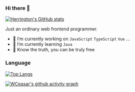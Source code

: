 ### Hi there 👋
[![Herrington's GitHub stats](https://github-readme-stats.vercel.app/api?username=WCeasar)](https://github.com/anuraghazra/github-readme-stats)

Just an ordinary web frontend programmer.
- 🔭 I’m currently working on `JavaScript` `TypeScript` `Vue` ...
- 🌱 I’m currently learning `Java`
- 🎉 Know the truth, you can be truly free

### Language
[![Top Langs](https://github-readme-stats.vercel.app/api/top-langs/?username=WCeasar&layout=compact)](https://github.com/anuraghazra/github-readme-stats)

[![WCeasar's github activity graph](https://github-readme-activity-graph.cyclic.app/graph?username=WCeasar&theme=react)](https://github.com/WCeasar
)
